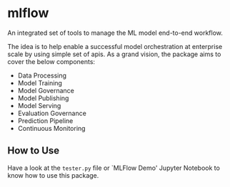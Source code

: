 # mlflow

An integrated set of tools to manage the ML model end-to-end workflow.

The idea is to help enable a successful model orchestration at enterprise scale by using simple set of apis. As a grand 
vision, the package aims to cover the below components:

- Data Processing
- Model Training
- Model Governance
- Model Publishing
- Model Serving
- Evaluation Governance
- Prediction Pipeline
- Continuous Monitoring

## How to Use

Have a look at the `tester.py` file or `MLFlow Demo' Jupyter Notebook to know how to use this package. 